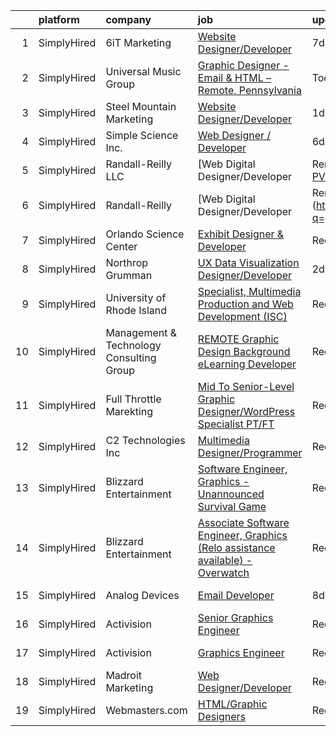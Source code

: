 

|    | platform    | company                                  | job                                                                                                                                                                                         | update_time   | location                     |
|---:|:------------|:-----------------------------------------|:--------------------------------------------------------------------------------------------------------------------------------------------------------------------------------------------|:--------------|:-----------------------------|
|  1 | SimplyHired | 6iT Marketing                            | [Website Designer/Developer](https://www.simplyhired.com/job/EwlGCTX-h85pgzf3jqQ7_nwUCfknZ-TB75B3EIwkHFZoLYRza-WrNw?q=graphic+developer)                                                    | 7d            | Remote                       |
|  2 | SimplyHired | Universal Music Group                    | [Graphic Designer - Email & HTML – Remote, Pennsylvania](https://www.simplyhired.com/job/ngKXF2rJA8K5hA7VYOrsT3scwpCQ5l2YIdxQ70cBPd1G-HhCj88hoA?q=graphic+developer)                        | Today         | Pennsylvania                 |
|  3 | SimplyHired | Steel Mountain Marketing                 | [Website Designer/Developer](https://www.simplyhired.com/job/gufyGOD6vK-Veme-ZeuV0w_QG3Skrud67gHR_OKYrqZzmBcZRvja_g?q=graphic+developer)                                                    | 1d            | Nashville, TN                |
|  4 | SimplyHired | Simple Science Inc.                      | [Web Designer / Developer](https://www.simplyhired.com/job/rXf-cqUDuJ8ImA_ADe8DKR3Jp7zXjAPpyds_dN0YJ2MuGk7LlQbFbQ?q=graphic+developer)                                                      | 6d            | Costa Mesa, CA               |
|  5 | SimplyHired | Randall-Reilly LLC                       | [Web Digital Designer/Developer | Remote](https://www.simplyhired.com/job/o-NZ3VEpBq345InFfa9_freUUXB-PVwGq6QIoo7WmeSEbbR0QLZf9A?q=graphic+developer)                                       | Recently      | Tuscaloosa, AL               |
|  6 | SimplyHired | Randall-Reilly                           | [Web Digital Designer/Developer | Remote](https://www.simplyhired.com/job/CMyU85HQvbFvJaT87MWOoKkC1WUALMzw2P8n7wR4qtnoZ8E7ua1Uaw?q=graphic+developer)                                       | Recently      | Tuscaloosa, AL               |
|  7 | SimplyHired | Orlando Science Center                   | [Exhibit Designer & Developer](https://www.simplyhired.com/job/JpuP0DVPATVwH0-XnxFsc8nJ-z6kfBqXsh9luvt7lVv6oPB3kNfQcg?q=graphic+developer)                                                  | Recently      | Orlando, FL                  |
|  8 | SimplyHired | Northrop Grumman                         | [UX Data Visualization Designer/Developer](https://www.simplyhired.com/job/FLOduReL1XWDEGlXSFyb7IocUTUIDodVRs_exgbtsBPSvuMM3Vr2Ow?q=graphic+developer)                                      | 2d            | Virginia                     |
|  9 | SimplyHired | University of Rhode Island               | [Specialist, Multimedia Production and Web Development (ISC)](https://www.simplyhired.com/job/2ixL2ROB8Kod9lUnnnMUrFIamXF3RFbRO5zuMXVF1Zu_vH2iGDJvaA?q=graphic+developer)                   | Recently      | Narragansett, RI             |
| 10 | SimplyHired | Management & Technology Consulting Group | [REMOTE Graphic Design Background eLearning Developer](https://www.simplyhired.com/job/tqputmNP5xk0HDGdkzt-Pwv2qysmm6nUEz9prI4fNiwlqRPqBMws0A?q=graphic+developer)                          | Recently      | Greenville, SC +24 locations |
| 11 | SimplyHired | Full Throttle Marekting                  | [Mid To Senior-Level Graphic Designer/WordPress Specialist PT/FT](https://www.simplyhired.com/job/JiCn5hf5Hgu4acBY9SvT87WeQhU06N041yNL4sQZrsGQ-rbKfSEung?q=graphic+developer)               | Recently      | Remote                       |
| 12 | SimplyHired | C2 Technologies Inc                      | [Multimedia Designer/Programmer](https://www.simplyhired.com/job/w24dksILanYpBN8xd8EHeLo4SARij5b9_5a7TYmDfGI3hXUeJ64wLQ?q=graphic+developer)                                                | Recently      | Norfolk, VA                  |
| 13 | SimplyHired | Blizzard Entertainment                   | [Software Engineer, Graphics - Unannounced Survival Game](https://www.simplyhired.com/job/NUK4mbBCRI5wIENh-DNnNuS2SQlef6skaQhhcWJ6Ry3dJh5-F1ZZSA?q=graphic+developer)                       | Recently      | Irvine, CA                   |
| 14 | SimplyHired | Blizzard Entertainment                   | [Associate Software Engineer, Graphics (Relo assistance available) - Overwatch](https://www.simplyhired.com/job/JwATJeNSdxmGexly0zyfP4dg5tLfk1izCoBk20ZQiSi490-cxSHmGQ?q=graphic+developer) | Recently      | Irvine, CA                   |
| 15 | SimplyHired | Analog Devices                           | [Email Developer](https://www.simplyhired.com/job/_V45MeICu0dPlkqNmTMqxIqDmpHUZ1p7r8k-DI_u8mitHM4GuUf5lA?q=graphic+developer)                                                               | 8d            | Wilmington, MA               |
| 16 | SimplyHired | Activision                               | [Senior Graphics Engineer](https://www.simplyhired.com/job/l2zzUcj5MAZhR6qhB0moUj4qb8R7nY_9JgY5TSxTlhalHNk4t1G7Uw?q=graphic+developer)                                                      | Recently      | Los Angeles, CA              |
| 17 | SimplyHired | Activision                               | [Graphics Engineer](https://www.simplyhired.com/job/3nyPrBR4XcW_YppdUw-1_9Upcw8ZgcTbievP1SqN2NedsDPSUwDrMg?q=graphic+developer)                                                             | Recently      | Los Angeles, CA              |
| 18 | SimplyHired | Madroit Marketing                        | [Web Designer/Developer](https://www.simplyhired.com/job/2ECCZKv_yRidqYSoG3u4dtl6EIssDNlefGaCRzsDoIHb3JnxZOP6Lw?q=graphic+developer)                                                        | Recently      | Remote                       |
| 19 | SimplyHired | Webmasters.com                           | [HTML/Graphic Designers](https://www.simplyhired.com/job/1S2ki1F2e97xk1bn0P3q05lu3BQ0Tpk7KwB7Zii_z8pQmxmAAOWD5g?q=graphic+developer)                                                        | Recently      | Tampa, FL                    |
